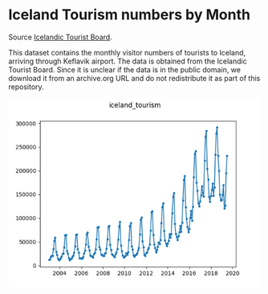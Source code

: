 # Iceland Tourism numbers by Month

Source [Icelandic Tourist 
Board](https://www.ferdamalastofa.is/en/recearch-and-statistics/numbers-of-foreign-visitors).

This dataset contains the monthly visitor numbers of tourists to Iceland, 
arriving through Keflavik airport. The data is obtained from the Icelandic 
Tourist Board. Since it is unclear if the data is in the public domain, we 
download it from an archive.org URL and do not redistribute it as part of this 
repository.

![Plot of iceland_tourism dataset](./iceland_tourism.png)
